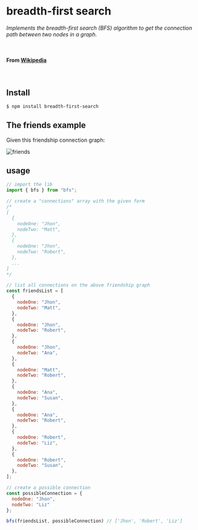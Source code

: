 # breadth-first search

_Implements the breadth-first search (BFS) algorithm to get the connection path between two nodes in a graph._

</br>

#### From [Wikipedia](https://en.wikipedia.org/wiki/Breadth-first_search)

</br>

## Install

```bash
$ npm install breadth-first-search
```

## The friends example
Given this friendship connection graph: 

![friends](https://i.ibb.co/YTnhwGK/friends.png)

## usage

```javascript
// import the lib
import { bfs } from "bfs";

// create a "connections" array with the given form
/*
[
  {
    nodeOne: "Jhon",
    nodeTwo: "Matt",
  },
  {
    nodeOne: "Jhon",
    nodeTwo: "Robert",
  },
  ...
]
*/

// list all connections on the above friendship graph
const friendsList = [
  {
    nodeOne: "Jhon",
    nodeTwo: "Matt",
  },
  {
    nodeOne: "Jhon",
    nodeTwo: "Robert",
  },
  {
    nodeOne: "Jhon",
    nodeTwo: "Ana",
  },
  {
    nodeOne: "Matt",
    nodeTwo: "Robert",
  },
  {
    nodeOne: "Ana",
    nodeTwo: "Susan",
  },
  {
    nodeOne: "Ana",
    nodeTwo: "Robert",
  },
  {
    nodeOne: "Robert",
    nodeTwo: "Liz",
  },
  {
    nodeOne: "Robert",
    nodeTwo: "Susan",
  },
];

// create a possible connection
const possibleConnection = {
  nodeOne: "Jhon", 
  nodeTwo: "Liz"
};

bfs(friendsList, possibleConnection) // ['Jhon', 'Robert', 'Liz']
```
